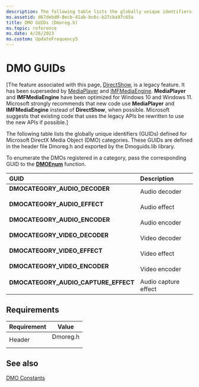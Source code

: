 ```yaml
---
description: The following table lists the globally unique identifiers (GUIDs) defined for Microsoft DirectX Media Object (DMO) categories. These GUIDs are defined in the header file Dmoreg.h and exported by the Dmoguids.lib library.
ms.assetid: d67debd0-8ecb-41ab-bc6c-b27cba97c65a
title: DMO GUIDs (Dmoreg.h)
ms.topic: reference
ms.date: 4/26/2023
ms.custom: UpdateFrequency5
---
```


# DMO GUIDs

\[The feature associated with this page, [DirectShow](/windows/win32/directshow/directshow), is a legacy feature. It has been superseded by [MediaPlayer](/uwp/api/Windows.Media.Playback.MediaPlayer) and [IMFMediaEngine](/windows/win32/api/mfmediaengine/nn-mfmediaengine-imfmediaengine). **MediaPlayer** and **IMFMediaEngine** have been optimized for Windows 10 and Windows 11. Microsoft strongly recommends that new code use **MediaPlayer** and **IMFMediaEngine** instead of **DirectShow**, when possible. Microsoft suggests that existing code that uses the legacy APIs be rewritten to use the new APIs if possible.\]

The following table lists the globally unique identifiers (GUIDs) defined for Microsoft DirectX Media Object (DMO) categories. These GUIDs are defined in the header file Dmoreg.h and exported by the Dmoguids.lib library.

To enumerate the DMOs registered in a category, pass the corresponding GUID to the [**DMOEnum**](/previous-versions/windows/desktop/api/Dmoreg/nf-dmoreg-dmoenum) function.



| GUID                                                                                                                                                                                                                     | Description                     |
|:-------------------------------------------------------------------------------------------------------------------------------------------------------------------------------------------------------------------------|:--------------------------------|
| <span id="DMOCATEGORY_AUDIO_DECODER"></span><span id="dmocategory_audio_decoder"></span><dl> <dt>**DMOCATEGORY\_AUDIO\_DECODER**</dt> </dl>                       | Audio decoder<br/>        |
| <span id="DMOCATEGORY_AUDIO_EFFECT"></span><span id="dmocategory_audio_effect"></span><dl> <dt>**DMOCATEGORY\_AUDIO\_EFFECT**</dt> </dl>                          | Audio effect<br/>         |
| <span id="DMOCATEGORY_AUDIO_ENCODER"></span><span id="dmocategory_audio_encoder"></span><dl> <dt>**DMOCATEGORY\_AUDIO\_ENCODER**</dt> </dl>                       | Audio encoder<br/>        |
| <span id="DMOCATEGORY_VIDEO_DECODER"></span><span id="dmocategory_video_decoder"></span><dl> <dt>**DMOCATEGORY\_VIDEO\_DECODER**</dt> </dl>                       | Video decoder<br/>        |
| <span id="DMOCATEGORY_VIDEO_EFFECT"></span><span id="dmocategory_video_effect"></span><dl> <dt>**DMOCATEGORY\_VIDEO\_EFFECT**</dt> </dl>                          | Video effect<br/>         |
| <span id="DMOCATEGORY_VIDEO_ENCODER"></span><span id="dmocategory_video_encoder"></span><dl> <dt>**DMOCATEGORY\_VIDEO\_ENCODER**</dt> </dl>                       | Video encoder<br/>        |
| <span id="DMOCATEGORY_AUDIO_CAPTURE_EFFECT"></span><span id="dmocategory_audio_capture_effect"></span><dl> <dt>**DMOCATEGORY\_AUDIO\_CAPTURE\_EFFECT**</dt> </dl> | Audio capture effect<br/> |



## Requirements



| Requirement | Value |
|-------------------|-------------------------------------------------------------------------------------|
| Header<br/> | <dl> <dt>Dmoreg.h</dt> </dl> |



## See also

<dl> <dt>

[DMO Constants](dmo-constants.md)
</dt> </dl>

 

 




